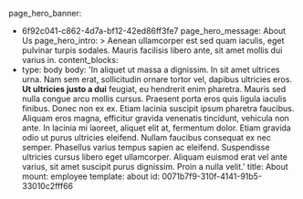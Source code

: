 page_hero_banner:
  - 6f92c041-c862-4d7a-bf12-42ed86ff3fe7
page_hero_message: About Us
page_hero_intro: >
  Aenean ullamcorper est sed quam iaculis, eget pulvinar turpis sodales. Mauris facilisis libero ante,
  sit amet mollis dui varius in.
content_blocks:
  -
    type: body
    body: 'In aliquet ut massa a dignissim. In sit amet ultrices urna. Nam sem erat, sollicitudin ornare tortor vel, dapibus ultricies eros. **Ut ultricies justo a dui** feugiat, eu hendrerit enim pharetra. Mauris sed nulla congue arcu mollis cursus. Praesent porta eros quis ligula iaculis finibus. Donec non ex ex. Etiam lacinia suscipit ipsum pharetra faucibus. Aliquam eros magna, efficitur gravida venenatis tincidunt, vehicula non ante. In lacinia mi laoreet, aliquet elit at, fermentum dolor. Etiam gravida odio ut purus ultricies eleifend. Nullam faucibus consequat ex nec semper. Phasellus varius tempus sapien ac eleifend. Suspendisse ultricies cursus libero eget ullamcorper. Aliquam euismod erat vel ante varius, sit amet suscipit purus dignissim. Proin a nulla velit.'
title: About
mount: employee
template: about
id: 0071b7f9-310f-4141-91b5-33010c2fff66
